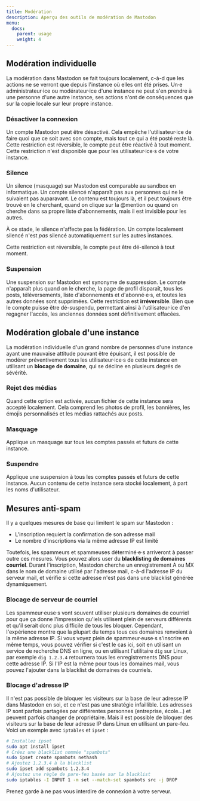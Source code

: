 ```yaml
---
title: Modération
description: Aperçu des outils de modération de Mastodon
menu:
  docs:
    parent: usage
    weight: 4
---
```

## Modération individuelle

La modération dans Mastodon se fait toujours localement, c-à-d que les actions ne se verront que depuis l'instance où elles ont été prises. Un·e administrateur·ice ou modérateur·ice d'une instance ne peut s'en prendre à une personne d'une autre instance, ses actions n'ont de conséquences que sur la copie locale sur leur propre instance.

### Désactiver la connexion

Un compte Mastodon peut être désactivé. Cela empêche l'utilisateur·ice de faire quoi que ce soit avec son compte, mais tout ce qui a été posté reste là. Cette restriction est réversible, le compte peut être réactivé à tout moment. Cette restriction n'est disponible que pour les utilisateur·ice·s de votre instance.

### Silence

Un silence (masquage) sur Mastodon est comparable au sandbox en informatique. Un compte silencé n'apparaît pas aux personnes qui ne le suivaient pas auparavant. Le contenu est toujours là, et il peut toujours être trouvé en le cherchant, quand on clique sur la @mention ou quand on cherche dans sa propre liste d'abonnements, mais il est invisible pour les autres.

À ce stade, le silence n'affecte pas la fédération. Un compte localement silencé n'est *pas* silencé automatiquement sur les autres instances.

Cette restriction est réversible, le compte peut être dé-silencé à tout moment.

### Suspension

Une suspension sur Mastodon est synonyme de suppression. Le compte n'apparaît plus quand on le cherche, la page de profil disparaît, tous les posts, téléversements, liste d'abonnements et d'abonné·e·s, et toutes les autres données sont supprimées. Cette restriction est **irréversible**. Bien que le compte puisse être dé-suspendu, permettant ainsi à l'utilisateur·ice d'en regagner l'accès, les anciennes données sont définitivement effacées.

## Modération globale d'une instance

La modération individuelle d'un grand nombre de personnes d'une instance ayant une mauvaise attitude pouvant être épuisant, il est possible de modérer préventivement tous les utilisateur·ice·s de cette instance en utilisant un **blocage de domaine**, qui se décline en plusieurs degrés de sévérité.

### Rejet des médias

Quand cette option est activée, aucun fichier de cette instance sera accepté localement. Cela comprend les photos de profil, les bannières, les émojis personnalisés et les médias rattachés aux posts.

### Masquage

Applique un masquage sur tous les comptes passés et futurs de cette instance.

### Suspendre

Applique une suspension à tous les comptes passés et futurs de cette instance. Aucun contenu de cette instance sera stocké localement, à part les noms d'utilisateur.

## Mesures anti-spam

Il y a quelques mesures de base qui limitent le spam sur Mastodon :

- L'inscription requiert la confirmation de son adresse mail
- Le nombre d'inscriptions via la même adresse IP est limité

Toutefois, les spammeurs et spammeuses déterminé·e·s arriveront à passer outre ces mesures. Vous pouvez alors user du **blacklisting de domaines courriel**. Durant l'inscription, Mastodon cherche un enregistrement A ou MX dans le nom de domaine utilisé par l'adresse mail, c-à-d l'adresse IP du serveur mail, et vérifie si cette adresse n'est pas dans une blacklist générée dynamiquement.

### Blocage de serveur de courriel

Les spammeur·euse·s vont souvent utiliser plusieurs domaines de courriel pour que ça donne l'impression qu'iels utilisent plein de serveurs différents et qu'il serait donc plus difficile de tous les bloquer. Cependant, l'expérience montre que la plupart du temps tous ces domaines renvoient à la même adresse IP. Si vous voyez plein de spammeur·euse·s s'inscrire en même temps, vous pouvez vérifier si c'est le cas ici, soit en utilisant un service de recherche DNS en ligne, ou en utilisant l'utilitaire `dig` sur Linux, par exemple `dig 1.2.3.4` retournera tous les enregistrements DNS pour cette adresse IP. Si l'IP est la même pour tous les domaines mail, vous pouvez l'ajouter dans la blacklist de domaines de courriels.

### Blocage d'adresse IP

Il n'est pas possible de bloquer les visiteurs sur la base de leur adresse IP dans Mastodon en soi, et ce n'est pas une stratégie infaillible. Les adresses IP sont parfois partagées par différentes personnes (entreprise, école…) et peuvent parfois changer de propriétaire. Mais il est possible de bloquer des visiteurs sur la base de leur adresse IP dans Linux en utilisant un pare-feu. Voici un exemple avec `iptables` et `ipset` :

```bash
# Installez ipset
sudo apt install ipset
# Créez une blacklist nommée "spambots"
sudo ipset create spambots nethash
# Ajoutez 1.2.3.4 à la blacklist
sudo ipset add spambots 1.2.3.4
# Ajoutez une règle de pare-feu basée sur la blacklist
sudo iptables -I INPUT 1 -m set --match-set spambots src -j DROP
```

Prenez garde à ne pas vous interdire de connexion à votre serveur.
